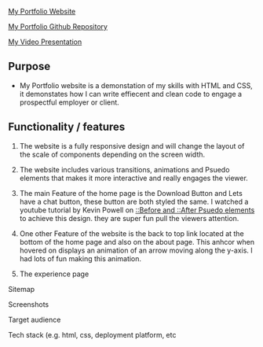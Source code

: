 [My Portfolio Website](https://bendaviescoder.netlify.app/)

[My Portfolio Github Repository](https://github.com/BenDavies1218/Portfolio_T1A2)


[My Video Presentation](https://github.com/BenDavies1218/Portfolio_T1A2)

## Purpose <br>
- My Portfolio website is a demonstation of my skills with HTML and CSS, it demonstates how I can write effiecent and clean code to engage a prospectful employer or client. 

## Functionality / features <br>
1. The website is a fully responsive design and will change the layout of the scale of components depending on the screen width.

2. The website includes various transitions, animations and Psuedo elements that makes it more interactive and really engages the viewer.

3. The main Feature of the home page is the Download Button and Lets have a chat button, these button are both styled the same. I watched a youtube tutorial by Kevin Powell on [::Before and ::After Psuedo elements](https://www.youtube.com/watch?v=zGiirUiWslI) to achieve this design. they are super fun pull the viewers attention.  

4. One other Feature of the website is the back to top link located at the bottom of the home page and also on the about page. This anhcor when hovered on displays an animation of an arrow moving along the y-axis. I had lots of fun making this animation.

5. The experience page 



Sitemap


Screenshots


Target audience


Tech stack (e.g. html, css, deployment platform, etc